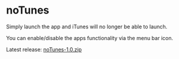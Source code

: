 # noTunes

Simply launch the app and iTunes will no longer be able to launch.

You can enable/disable the apps functionality via the menu bar icon.

Latest release: [noTunes-1.0.zip](https://github.com/tombonez/noTunes/releases/download/v1.0/noTunes-1.0.zip)
